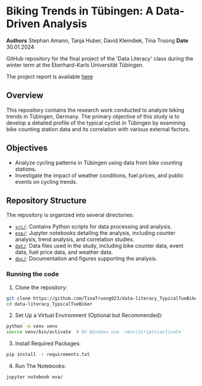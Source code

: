 
# Biking Trends in Tübingen: A Data-Driven Analysis
**Authors** Stephan Amann, Tanja Huber, David Kleindiek, Tina Truong
**Date** 30.01.2024

GitHub repository for the final project of the 'Data Literacy' class during the winter term at the Eberhard-Karls Universität Tübingen.

The project report is available [here](doc/report.pdf)

## Overview
This repository contains the research work conducted to analyze biking trends in Tübingen, Germany.
The primary objective of this study is to develop a detailed profile of the typical cyclist in Tübingen by examining bike counting station data and its correlation with various external factors.

## Objectives
 - Analyze cycling patterns in Tübingen using data from bike counting stations.
 - Investigate the impact of weather conditions, fuel prices, and public events on cycling trends.

## Repository Structure

The repository is organized into several directories:

 - [`src/`](src): Contains Python scripts for data processing and analysis.
 - [`exp/`](eva): Jupyter notebooks detailing the analysis, including counter analysis, trend analysis, and correlation studies.
 - [`dat/`](dat): Data files used in the study, including bike counter data, event data, fuel price data, and weather data.
 - [`doc/`](doc): Documentation and figures supporting the analysis.

### Running the code
1. Clone the repository:
```bash
git clone https://github.com/TinaTruong023/data-literacy_TypicalTueBiker.git
cd data-literacy_TypicalTueBiker
```
2. Set Up a Virtual Environment (Optional but Recommended):
```bash
python -m venv venv
source venv/bin/activate  # On Windows use `venv\Scripts\activate`
```
3. Install Required Packages:
```bash
pip install -r requirements.txt
```
4. Run The Notebooks:
```bash
jupyter notebook eva/
```
